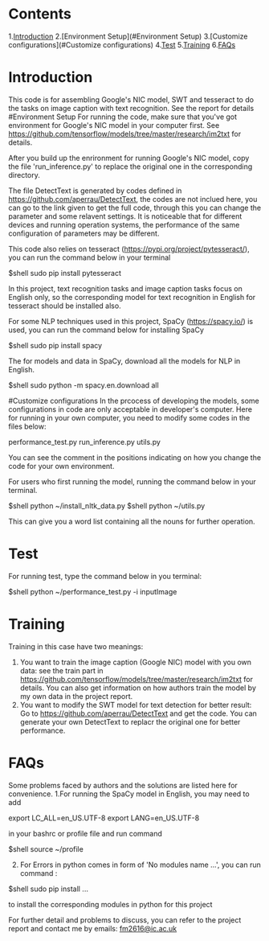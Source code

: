 # Contents
1.[Introduction](#Introduction)
2.[Environment Setup](#Environment Setup)
3.[Customize configurations](#Customize configurations)
4.[Test](#Test)
5.[Training](#Training)
6.[FAQs](#FAQs)
# Introduction
This code is for assembling Google's NIC model, SWT and tesseract to do the tasks on image caption with text recognition. See the report for details
#Environment Setup
For running the code, make sure that you've got environment for Google's NIC model in your computer first. See https://github.com/tensorflow/models/tree/master/research/im2txt for details.

After you build up the enrironment for running Google's NIC model, copy the file 'run_inference.py' to replace the original one in the corresponding directory. 

The file DetectText is generated by codes defined in https://github.com/aperrau/DetectText, the codes are not inclued here, you can go to the link given to get the full code, through this you can change the parameter and some relavent settings. It is noticeable that for different devices and running operation systems, the performance of the same configuration of parameters may be different. 

This code also relies on tesseract (https://pypi.org/project/pytesseract/), you can run the command below in your terminal

$shell sudo pip install pytesseract

In this project, text recognition tasks and image caption tasks focus on English only, so the corresponding model for text recognition in English for tesseract should be installed also.

For some NLP techniques used in this project, SpaCy (https://spacy.io/) is used, you can run the command below for installing SpaCy

$shell sudo pip install spacy

The for models and data in SpaCy, download all the models for NLP in English. 

$shell sudo python -m spacy.en.download all


#Customize configurations
In the prcocess of developing the models, some configurations in code are only acceptable in developer's computer. Here for running in your own computer, you need to modify some codes in the files below:

performance_test.py
run_inference.py
utils.py

You can see the comment in the positions indicating on how you change the code for your own environment.

For users who first running the model, running the command below in your terminal.

$shell python ~/install_nltk_data.py
$shell python ~/utils.py 

This can give you a word list containing all the nouns for further operation.
# Test
For running test, type the command below in you terminal:

$shell python ~/performance_test.py -i inputImage

# Training
Training in this case have two meanings:
1. You want to train the image caption (Google NIC) model with you own data: see the train part in  https://github.com/tensorflow/models/tree/master/research/im2txt for details. You can also get information on how authors train the model by my own data in the project report.
2. You want to modify the SWT model for text detection for better result: Go to https://github.com/aperrau/DetectText and get the code. You can generate your own DetectText to replacr the original one for better performance. 

# FAQs
Some problems faced by authors and the solutions are listed here for convenience.
1.For running the SpaCy model in English, you may need to add 

export LC_ALL=en_US.UTF-8
export LANG=en_US.UTF-8

in your bashrc or profile file and run command 

$shell source ~/profile 

2. For Errors in python comes in form of 'No modules name ...', you can run command :

$shell sudo pip install ...

to install the corresponding modules in python for this project

For further detail and problems to discuss, you can refer to the project report and contact me by emails: fm2616@ic.ac.uk

